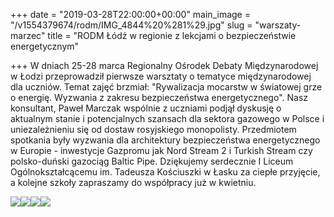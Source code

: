 +++
date = "2019-03-28T22:00:00+00:00"
main_image = "/v1554379674/rodm/IMG_4844%20%281%29.jpg"
slug = "warszaty-marzec"
title = "RODM Łódź w regionie z lekcjami o bezpieczeństwie energetycznym"

+++
W dniach 25-28 marca Regionalny Ośrodek Debaty Międzynarodowej w Łodzi przeprowadził pierwsze warsztaty o tematyce międzynarodowej dla uczniów. Temat zajęć brzmiał: "Rywalizacja mocarstw w światowej grze o energię. Wyzwania z zakresu bezpieczeństwa energetycznego". Nasz konsultant, Paweł Marczak wspólnie z uczniami podjął dyskusję o aktualnym stanie i potencjalnych szansach dla sektora gazowego w Polsce i uniezależnieniu się od dostaw rosyjskiego monopolisty. Przedmiotem spotkania były wyzwania dla architektury bezpieczeństwa energetycznego w Europie - inwestycje Gazpromu jak Nord Stream 2 i Turkish Stream czy polsko-duński gazociąg Baltic Pipe. Dziękujemy serdecznie I Liceum Ogólnokształcącemu im. Tadeusza Kościuszki w Łasku za ciepłe przyjęcie, a kolejne szkoły zapraszamy do współpracy już w kwietniu.

![](https://res.cloudinary.com/inspro/image/upload/v1554379562/rodm/IMG_4817%20%281%29.jpg)![](https://res.cloudinary.com/inspro/image/upload/v1554379697/rodm/IMG_4847%20%281%29.jpg)![](https://res.cloudinary.com/inspro/image/upload/v1554379716/rodm/IMG_4856%20%281%29.jpg)![](https://res.cloudinary.com/inspro/image/upload/v1554379732/rodm/IMG_4838%20%281%29.jpg)